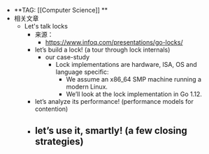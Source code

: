 - **TAG: [[Computer Science]] **
- 相关文章
	- Let's talk locks
		- 来源：
			- https://www.infoq.com/presentations/go-locks/
		- let’s build a lock! (a tour through lock internals)
			- our case-study
				- Lock implementations are hardware, ISA, OS and language specific:
					- We assume an x86_64 SMP machine running a modern Linux.
					- We’ll look at the lock implementation in Go 1.12.
		- let’s analyze its performance! (performance models for contention)
		- let’s use it, smartly! (a few closing strategies)
			-